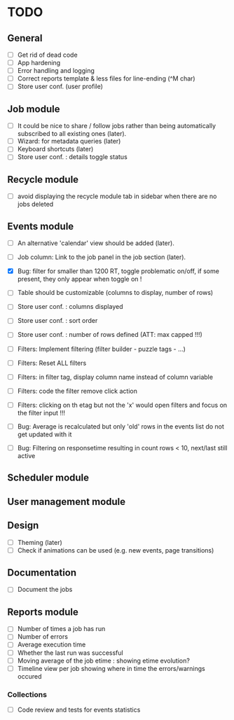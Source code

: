 # TODO

## General
- [ ] Get rid of dead code
- [ ] App hardening
- [ ] Error handling and logging
- [ ] Correct reports template & less files for line-ending (^M char)
- [ ] Store user conf. (user profile)

## Job module
- [ ] It could be nice to share / follow jobs rather than being automatically subscribed to all existing ones (later).
- [ ] Wizard: for metadata queries (later)
- [ ] Keyboard shortcuts (later)
- [ ] Store user conf. : details toggle status

## Recycle module
- [ ] avoid displaying the recycle module tab in sidebar when there are no jobs deleted

## Events module
- [ ] An alternative 'calendar' view should be added (later).
- [ ] Job column: Link to the job panel in the job section (later).
- [x] Bug: filter for smaller than 1200 RT, toggle problematic on/off, if some present, they only appear when toggle on !
- [ ] Table should be customizable (columns to display, number of rows)
- [ ] Store user conf. : columns displayed
- [ ] Store user conf. : sort order
- [ ] Store user conf. : number of rows defined (ATT: max capped !!!) 
- [ ] Filters: Implement filtering (filter builder - puzzle tags - ...)
- [ ] Filters: Reset ALL filters 
- [ ] Filters: in filter tag, display column name instead of column variable
- [ ] Filters: code the filter remove click action
- [ ] Filters: clicking on th etag but not the 'x' would open filters and focus on the filter input !!!
- [ ] Bug: Average is recalculated but only 'old' rows in the events list do not get updated with it
- [ ] Bug: Filtering on responsetime resulting in count rows < 10, next/last still active


## Scheduler module

## User management module

## Design
- [ ] Theming (later)
- [ ] Check if animations can be used (e.g. new events, page transitions)

## Documentation
- [ ] Document the jobs

## Reports module
- [ ] Number of times a job has run
- [ ] Number of errors
- [ ] Average execution time
- [ ] Whether the last run was successful
- [ ] Moving average of the job etime : showing etime evolution?
- [ ] Timeline view per job showing where in time the errors/warnings occured

### Collections
- [ ] Code review and tests for events statistics
